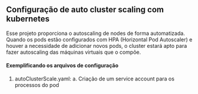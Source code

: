 ## Configuração de auto cluster scaling com kubernetes
Esse projeto proporciona o autoscaling de nodes de forma automatizada. Quando os pods estão configurados com HPA (Horizontal Pod Autoscaler) e houver a necessidade de adicionar novos pods, o cluster estará apto para fazer autoscaling das máquinas virtuais que o compõe.

#### Exemplificando os arquivos de configuração

1. autoClusterScale.yaml: 
    a. Criação de um service account para os processos do pod